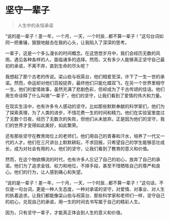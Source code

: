 # 坚守一辈子
> 人生中的永恒承诺

“说的是一辈子！差一年，一个月，一天，一个时辰...都不算一辈子！”这句台词如同一把重锤，狠狠地敲击在我的心头，让我陷入了深深的思考。

一辈子，这是一个多么漫长的时间概念。在这悠悠岁月中，我们会经历无数的风雨，遇见各种各样的人，面临诸多的选择。然而，又有多少人能够真正坚守自己最初的承诺，不离不弃，直到生命的尽头呢？

我想起了那个古老的传说。梁山伯与祝英台，他们相爱至深，许下了一生一世的承诺。然而，命运却对他们百般捉弄，最终他们只能化蝶双飞，在另一个世界里相守一生。他们的爱情故事，虽然充满了悲剧色彩，但却成为了千古传颂的佳话。他们用生命诠释了什么叫做“一辈子”，他们的坚守，让我们看到了爱情的伟大和力量。

在现实生活中，也有许多令人感动的坚守。比如那些默默奉献的科学家们，他们为了探索真理，为了人类的进步，不惜花费一生的时间和精力。他们在实验室里度过了无数个日夜，经历了无数次的失败，但他们从未放弃。正是因为他们的坚守，我们的世界才变得如此美好，如此繁荣。

还有那些坚守在教育岗位上的老师们，他们用自己的青春和汗水，培养了一代又一代的人才。他们在三尺讲台上默默耕耘，不求回报，只希望自己的学生能够茁壮成长，成为对社会有用的人。他们的坚守，让我们看到了教育的意义和价值。

然而，在这个物欲横流的时代，也有许多人忘记了自己的初心，放弃了自己的承诺。他们为了追求金钱、权力和地位，不择手段，甚至不惜牺牲自己的尊严和良心。他们的行为，让人感到痛心和失望。

“说的是一辈子！差一年，一个月，一天，一个时辰...都不算一辈子！”这句话，不仅是一句台词，更是一种人生态度，一种对承诺的坚守，对爱情、对事业、对人生的执着追求。让我们都能像梁山伯与祝英台、那些科学家和老师们一样，坚守自己的初心，兑现自己的承诺，用一生的时间去书写属于自己的精彩人生。

因为，只有坚守一辈子，才能真正体会到人生的意义和价值。